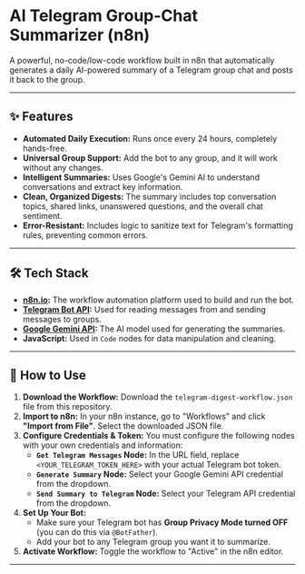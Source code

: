 # AI Telegram Group-Chat Summarizer (n8n)
A powerful, no-code/low-code workflow built in n8n that automatically generates a daily AI-powered summary of a Telegram group chat and posts it back to the group.

---

## ✨ Features

- **Automated Daily Execution:** Runs once every 24 hours, completely hands-free.
- **Universal Group Support:** Add the bot to any group, and it will work without any changes.
- **Intelligent Summaries:** Uses Google's Gemini AI to understand conversations and extract key information.
- **Clean, Organized Digests:** The summary includes top conversation topics, shared links, unanswered questions, and the overall chat sentiment.
- **Error-Resistant:** Includes logic to sanitize text for Telegram's formatting rules, preventing common errors.

---

## 🛠️ Tech Stack

- **[n8n.io](https://n8n.io/):** The workflow automation platform used to build and run the bot.
- **[Telegram Bot API](https://core.telegram.org/bots/api):** Used for reading messages from and sending messages to groups.
- **[Google Gemini API](https://ai.google.dev/):** The AI model used for generating the summaries.
- **JavaScript:** Used in `Code` nodes for data manipulation and cleaning.

---

## 🚀 How to Use

1.  **Download the Workflow:** Download the `telegram-digest-workflow.json` file from this repository.
2.  **Import to n8n:** In your n8n instance, go to "Workflows" and click **"Import from File"**. Select the downloaded JSON file.
3.  **Configure Credentials & Token:** You must configure the following nodes with your own credentials and information:
    - **`Get Telegram Messages` Node:** In the URL field, replace `<YOUR_TELEGRAM_TOKEN_HERE>` with your actual Telegram bot token.
    - **`Generate Summary` Node:** Select your Google Gemini API credential from the dropdown.
    - **`Send Summary to Telegram` Node:** Select your Telegram API credential from the dropdown.
4.  **Set Up Your Bot:**
    - Make sure your Telegram bot has **Group Privacy Mode turned OFF** (you can do this via `@BotFather`).
    - Add your bot to any Telegram group you want it to summarize.
5.  **Activate Workflow:** Toggle the workflow to "Active" in the n8n editor.

---

